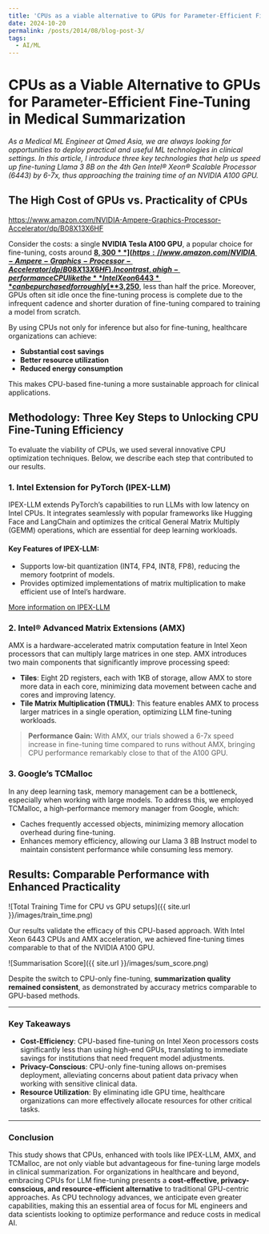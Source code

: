 ```yaml
---
title: 'CPUs as a viable alternative to GPUs for Parameter-Efficient Fine-Tuning in Medical Summarization'
date: 2024-10-20
permalink: /posts/2014/08/blog-post-3/
tags:
  - AI/ML
---
```


# CPUs as a Viable Alternative to GPUs for Parameter-Efficient Fine-Tuning in Medical Summarization

_As a Medical ML Engineer at Qmed Asia, we are always looking for opportunities to deploy practical and useful ML technologies in clinical settings. In this article, I introduce three key technologies that help us speed up fine-tuning Llama 3 8B on the 4th Gen Intel® Xeon® Scalable Processor (6443) by 6-7x, thus approaching the training time of an NVIDIA A100 GPU._

## The High Cost of GPUs vs. Practicality of CPUs

https://www.amazon.com/NVIDIA-Ampere-Graphics-Processor-Accelerator/dp/B08X13X6HF

Consider the costs: a single **NVIDIA Tesla A100 GPU**, a popular choice for fine-tuning, costs around [**$8,300**](https://www.amazon.com/NVIDIA-Ampere-Graphics-Processor-Accelerator/dp/B08X13X6HF). In contrast, a high-performance CPU like the **Intel Xeon 6443** can be purchased for roughly [**$3,250**](https://www.intel.com/content/www/us/en/products/sku/236593/intel-xeon-gold-6443n-processor-60m-cache-1-90-ghz/specifications.html), less than half the price. Moreover, GPUs often sit idle once the fine-tuning process is complete due to the infrequent cadence and shorter duration of fine-tuning compared to training a model from scratch.

By using CPUs not only for inference but also for fine-tuning, healthcare organizations can achieve:

- **Substantial cost savings**
- **Better resource utilization**
- **Reduced energy consumption**

This makes CPU-based fine-tuning a more sustainable approach for clinical applications.

## Methodology: Three Key Steps to Unlocking CPU Fine-Tuning Efficiency

To evaluate the viability of CPUs, we used several innovative CPU optimization techniques. Below, we describe each step that contributed to our results.

### 1. Intel Extension for PyTorch (IPEX-LLM)

IPEX-LLM extends PyTorch’s capabilities to run LLMs with low latency on Intel CPUs. It integrates seamlessly with popular frameworks like Hugging Face and LangChain and optimizes the critical General Matrix Multiply (GEMM) operations, which are essential for deep learning workloads. 

#### Key Features of IPEX-LLM:
- Supports low-bit quantization (INT4, FP4, INT8, FP8), reducing the memory footprint of models.
- Provides optimized implementations of matrix multiplication to make efficient use of Intel’s hardware.

[More information on IPEX-LLM](https://github.com/intel-analytics/ipex-llm)

### 2. Intel® Advanced Matrix Extensions (AMX)

AMX is a hardware-accelerated matrix computation feature in Intel Xeon processors that can multiply large matrices in one step. AMX introduces two main components that significantly improve processing speed:

- **Tiles**: Eight 2D registers, each with 1KB of storage, allow AMX to store more data in each core, minimizing data movement between cache and cores and improving latency.
- **Tile Matrix Multiplication (TMUL)**: This feature enables AMX to process larger matrices in a single operation, optimizing LLM fine-tuning workloads.

> **Performance Gain:** With AMX, our trials showed a 6-7x speed increase in fine-tuning time compared to runs without AMX, bringing CPU performance remarkably close to that of the A100 GPU.

### 3. Google’s TCMalloc

In any deep learning task, memory management can be a bottleneck, especially when working with large models. To address this, we employed TCMalloc, a high-performance memory manager from Google, which:

- Caches frequently accessed objects, minimizing memory allocation overhead during fine-tuning.
- Enhances memory efficiency, allowing our Llama 3 8B Instruct model to maintain consistent performance while consuming less memory.

## Results: Comparable Performance with Enhanced Practicality
![Total Training Time for CPU vs GPU setups]({{ site.url }}/images/train_time.png)

Our results validate the efficacy of this CPU-based approach. With Intel Xeon 6443 CPUs and AMX acceleration, we achieved fine-tuning times comparable to that of the NVIDIA A100 GPU. 

![Summarisation Score]({{ site.url }}/images/sum_score.png)

Despite the switch to CPU-only fine-tuning, **summarization quality remained consistent**, as demonstrated by accuracy metrics comparable to GPU-based methods.

---

### Key Takeaways

- **Cost-Efficiency**: CPU-based fine-tuning on Intel Xeon processors costs significantly less than using high-end GPUs, translating to immediate savings for institutions that need frequent model adjustments.
- **Privacy-Conscious**: CPU-only fine-tuning allows on-premises deployment, alleviating concerns about patient data privacy when working with sensitive clinical data.
- **Resource Utilization**: By eliminating idle GPU time, healthcare organizations can more effectively allocate resources for other critical tasks.

---

### Conclusion

This study shows that CPUs, enhanced with tools like IPEX-LLM, AMX, and TCMalloc, are not only viable but advantageous for fine-tuning large models in clinical summarization. For organizations in healthcare and beyond, embracing CPUs for LLM fine-tuning presents a **cost-effective, privacy-conscious, and resource-efficient alternative** to traditional GPU-centric approaches. As CPU technology advances, we anticipate even greater capabilities, making this an essential area of focus for ML engineers and data scientists looking to optimize performance and reduce costs in medical AI.